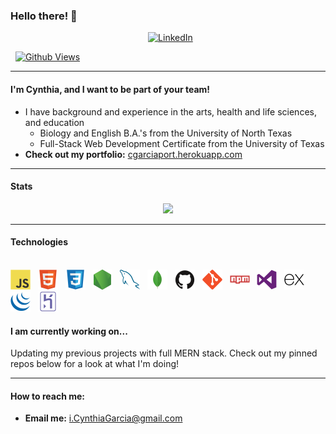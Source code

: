 ### Hello there! 👋

<p align="center">
  <span>&nbsp;</span>
  <a href="https://www.linkedin.com/in/i-cynthiagarcia">
    <img src="https://img.shields.io/badge/LinkedIn-blue?style=flat-square&logo=Linkedin&logoColor=white" alt="LinkedIn" />
  </a>
  
  <span>&nbsp;</span>
  <a href="https://github.com/caersun">
    <img src="https://pageview.vercel.app/?github_user=caersun" alt="Github Views" />
  </a>
</p>

---

#### I'm Cynthia, and I want to be part of your team!

- I have background and experience in the arts, health and life sciences, and education
  - Biology and English B.A.'s from the University of North Texas
  - Full-Stack Web Development Certificate from the University of Texas
- **Check out my portfolio:** [cgarciaport.herokuapp.com](https://cgarciaport.herokuapp.com)

---

#### Stats

<p align="center">
  <img src="https://github-readme-stats.vercel.app/api?username=caersun&show_icons=true&theme=dark" />
</p>

---

#### Technologies

<p>
    <br>
  <!-- JS -->
    <img src="https://raw.githubusercontent.com/devicons/devicon/master/icons/javascript/javascript-original.svg" width="32" alt="JS" />
    &nbsp;
    <!-- HTML5 -->
    <img src="https://raw.githubusercontent.com/devicons/devicon/master/icons/html5/html5-original.svg" width="32" alt="HTML5" />
    &nbsp;
      <!-- CSS3 -->
    <img src="https://raw.githubusercontent.com/devicons/devicon/master/icons/css3/css3-original.svg" width="32" alt="CSS3" />
    &nbsp;
      <!-- Node.js -->
    <img src="https://raw.githubusercontent.com/devicons/devicon/master/icons/nodejs/nodejs-original.svg" width="32" alt="Node.js" />
    &nbsp;
 <!-- MySQL -->
    <img src="https://raw.githubusercontent.com/devicons/devicon/master/icons/mysql/mysql-original.svg" width="32" alt="MySQL" />
    &nbsp;
    <!-- MongoDB -->
    <img src="https://raw.githubusercontent.com/devicons/devicon/master/icons/mongodb/mongodb-original.svg" width="32" alt="MongoDB" />
    &nbsp;
    <!-- GitHub -->
    <img src="https://raw.githubusercontent.com/devicons/devicon/master/icons/github/github-original.svg" width="32" alt="GitHub" />
    &nbsp;
    <!-- Git -->
    <img src="https://raw.githubusercontent.com/devicons/devicon/master/icons/git/git-original.svg" width="32" alt="Git" />
    &nbsp;
      <!-- NPM -->
    <img src="https://raw.githubusercontent.com/devicons/devicon/master/icons/npm/npm-original-wordmark.svg" width="32" alt="NPM" />
 &nbsp;
  <!-- Visual Studio -->
    <img src="https://raw.githubusercontent.com/devicons/devicon/master/icons/visualstudio/visualstudio-plain.svg" width="32" alt="Visual Studio" />
    &nbsp;
     <!-- Express.js -->
    <img src="https://raw.githubusercontent.com/devicons/devicon/master/icons/express/express-original.svg" width="32" alt="Express.js" />
    &nbsp;
      <!-- jQuery -->
    <img src="https://raw.githubusercontent.com/devicons/devicon/master/icons/jquery/jquery-original.svg" width="32" alt="jQuery" />
        &nbsp;
    <!-- Heroku -->
    <img src="https://raw.githubusercontent.com/devicons/devicon/master/icons/heroku/heroku-original.svg" width="32" alt="Heroku" />
        &nbsp;

   </p

---

#### I am currently working on...

Updating my previous projects with full MERN stack. Check out my pinned repos below for a look at what I'm doing!

---

#### How to reach me:
- **Email me:** [i.CynthiaGarcia@gmail.com](mailto:i.cynthiagarcia@gmail.com)
